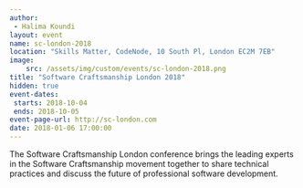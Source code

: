 ```yaml
---
author: 
 - Halima Koundi
layout: event
name: sc-london-2018
location: "Skills Matter, CodeNode, 10 South Pl, London EC2M 7EB"
image:
    src: /assets/img/custom/events/sc-london-2018.png
title: "Software Craftsmanship London 2018"
hidden: true
event-dates: 
 starts: 2018-10-04
 ends: 2018-10-05
event-page-url: http://sc-london.com
date: 2018-01-06 17:00:00
---
```


The Software Craftsmanship London conference brings the leading experts in the Software Craftsmanship movement together to share technical practices and discuss the future of professional software development.
